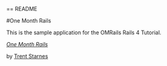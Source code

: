 == README

#One Month Rails

This is the sample application for the OMRails Rails 4 Tutorial.

[*One Month Rails*](http://onemonthrails.com)

by [Trent Starnes](studiocaff@gmail.com)